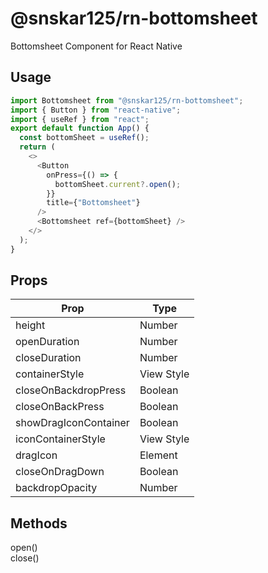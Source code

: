 # @snskar125/rn-bottomsheet
Bottomsheet Component for React Native

## Usage
```javascript
import Bottomsheet from "@snskar125/rn-bottomsheet";
import { Button } from "react-native";
import { useRef } from "react";
export default function App() {
  const bottomSheet = useRef();
  return (
    <>
      <Button
        onPress={() => {
          bottomSheet.current?.open();
        }}
        title={"Bottomsheet"}
      />
      <Bottomsheet ref={bottomSheet} />
    </>
  );
}
```

## Props
| Prop                  | Type       |
| --------------------- | ---------- |
| height                | Number     |
| openDuration          | Number     |
| closeDuration         | Number     |
| containerStyle        | View Style |
| closeOnBackdropPress  | Boolean    |
| closeOnBackPress      | Boolean    |
| showDragIconContainer | Boolean    |
| iconContainerStyle    | View Style |
| dragIcon              | Element    |
| closeOnDragDown       | Boolean    |
| backdropOpacity       | Number     |

## Methods
open()<br>
close()
